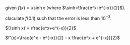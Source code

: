 given $f(x)=x \sinh x$ (where $\sinh=\frac{e^x-e^{-x}}{2}$).

claculate $f(0.1)$ such that the error is less than $10^{-3}$.


$(\sinh x)'= \frac{e^x+e^{-x}}{2}$

$f'(x)=\frac{e^x - e^{-x}}{2} - x \frac{e^x + e^{-x}}{2}$